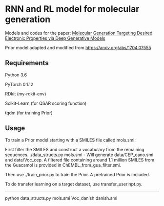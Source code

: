 # RNN and RL model for molecular generation
Models and codes for the paper: 
[Molecular Generation Targeting Desired Electronic Properties via Deep Generative Models](https://chemrxiv.org/articles/Molecular_Generation_Targeting_Desired_Electronic_Properties_via_Deep_Generative_Models/9913865)

Prior model adapted and modified from https://arxiv.org/abs/1704.07555
## Requirements

Python 3.6

PyTorch 0.1.12

RDkit (my-rdkit-env)

Scikit-Learn (for QSAR scoring function)

tqdm (for training Prior)

## Usage
To train a Prior model starting with a SMILES file called mols.smi:

First filter the SMILES and construct a vocabulary from the remaining sequences. ./data_structs.py mols.smi - Will generate data/CEP_cano.smi and data/Voc_cep.
A filtered file containing around 1.1 million SMILES from the Guacamol is provided in ChEMBL_from_gua_filter.smi.

Then use ./train_prior.py to train the Prior. A pretrained Prior is included.

To do transfer learning on a target dataset, use transfer_userinpt.py.


____
python data_structs.py mols.smi Voc_danish danish.smi 

